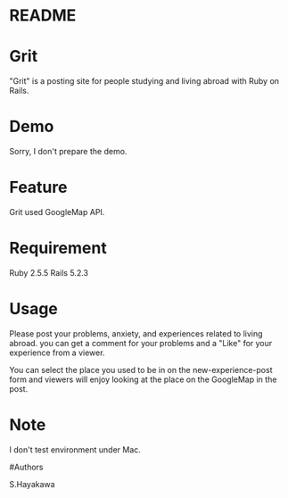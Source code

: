 # README

# Grit

"Grit" is a posting site for people studying and living abroad with Ruby on Rails.

# Demo

Sorry, I don't prepare the demo.


# Feature

Grit used GoogleMap API.

# Requirement

Ruby 2.5.5 Rails 5.2.3

# Usage
 Please post your problems, anxiety, and experiences related to living abroad. you can get a comment for your problems and a "Like" for your experience from a viewer.

 You can select the place you used to be in on the new-experience-post form and viewers will enjoy looking at the place on the GoogleMap in the post.

# Note

I don't test environment under Mac.

#Authors

S.Hayakawa



<!-- This README would normally document whatever steps are necessary to get the
application up and running.

Things you may want to cover:

* Ruby version

* System dependencies

* Configuration

* Database creation

* Database initialization

* How to run the test suite

* Services (job queues, cache servers, search engines, etc.)

* Deployment instructions

* ... -->

